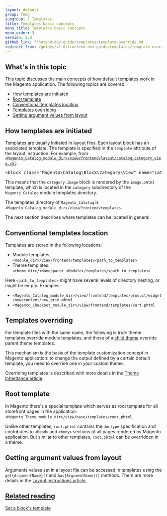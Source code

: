 ```yaml
---
layout: default  
group: fedg
subgroup: C_Templates
title: Templates basic concepts
menu_title: Templates basic concepts
menu_order: 3
version: 2.0
github_link: frontend-dev-guide/templates/template-override.md
redirect_from: /guides/v1.0/frontend-dev-guide/templates/template-override.html
---
```


<h2>What's in this topic</h2>
This topic discusses the main concepts of how default templates work in the Magento application. 
The following topics are covered:

* <a href="#template-layout">How templates are initiated</a>
* <a href="#root">Root template</a>
* <a href="#template-convention">Conventional templates location</a>
* <a href="#override">Templates overriding</a>
* <a href="#getter">Getting argument values from layout</a>


<h2 id="template-layout">How templates are initiated</h2>

Templates are usually initiated in layout files.
Each layout block has an associated template. 
The template is specified in the `template` attribute of the <block> layout instruction. 
For example, from <code><a href="{{site.mage2000url}}app/code/Magento/Catalog/view/frontend/layout/catalog_category_view.xml" target="_blank">&lt;Magento_Catalog_module_dir&gt;/view/frontend/layout/catalog_category_view.xml</a></code>:

<pre>
&lt;block class=&quot;Magento\Catalog\Block\Category\View&quot; name=&quot;category.image&quot; template=&quot;Magento_Catalog::category/image.phtml&quot;/&gt;
</pre>

This means that the `category.image` block is rendered by the `image.phtml` template, which is located in the `category` subdirectory of the `Magento_Catalog` module templates directory.

The templates directory of `Magento_Catalog` is `<Magento_Catalog_module_dir>/view/frontend/templates`.

The next section describes where templates can be located in general.

<h2 id="template-convention">Conventional templates location</h2> Templates are stored in the following locations:

* <span id="module">Module templates: <code>&lt;module_dir&gt;/view/frontend/templates/&lt;path_to_templates&gt;</code>
* <span id="theme">Theme templates: <code>&lt;theme_dir&gt;/&lt;Namespace&gt;_&lt;Module&gt;/templates/&lt;path_to_templates&gt;</code>

Here <code>&lt;path_to_templates&gt;</code> might have several levels of directory nesting, or might be empty. Examples:

* `<Magento_Catalog_module_dir>/view/frontend/templates/product/widget/new/content/new_grid.phtml`
* `<Magento_Checkout_module_dir>/view/frontend/templates/cart.phtml`

<h2 id="override">Templates overriding</h2>
For template files with the same name, the following is true: 
theme templates override module templates, and those of a <a href="{{page.baseurl}}frontend-dev-guide/themes/theme-inherit.html" target="_blank">child theme</a> override parent theme templates.

This mechanism is the basis of the template customization concept in Magento application: to change the output defined by a certain default template, you need to override one in your custom theme.

Overriding templates is described with more details in the <a href="{{page.baseurl}}frontend-dev-guide/themes/theme-inherit.html#theme-inherit-templates" target="_blank">Theme Inheritance article</a>.


<h2 id="root">Root template</h2>

In Magento there's a special template which serves as root template for all storefront pages in the application: `<Magento_Theme_module_dir>/view/base/templates/root.phtml`.

Unlike other templates, `root.phtml` contains the `doctype` specification and contributes to `<head>` and `<body>` sections of all pages rendered by Magento application. But similar to other templates, `root.phtml` can be overridden in a theme. 



<h2 id="getter">Getting argument values from layout</h2>

Arguments values set in a layout file can be accessed in templates using the <code>get{ArgumentName}()</code> and <code>has{ArgumentName}()</code> methods. There are more details in the <a href="{{page.baseurl}}frontend-dev-guide/layouts/xml-instructions.html#getter" target="_blank">Layout instructions article.

## Related reading

[Set a block's template]({{page.baseurl}}frontend-dev-guide/layouts/xml-manage.html#set_template)
